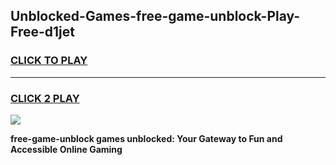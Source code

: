 
## Unblocked-Games-free-game-unblock-Play-Free-d1jet
<h3>
<a href="https://premium76.site?title=free-game-unblock&ref=18A">CLICK TO PLAY</a></h3>
<hr>

<h3>
<a href="https://premium76.site?title=free-game-unblock&ref=18A">CLICK 2 PLAY</a>
  
</h3>

<a href="https://premium76.site?title=free-game-unblock&ref=18A"><img src="https://clearcache.store/games.png"></a>


**free-game-unblock games unblocked: Your Gateway to Fun and Accessible Online Gaming**
